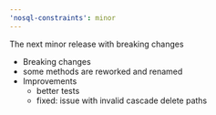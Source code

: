 ```yaml
---
'nosql-constraints': minor
---
```


The next minor release with breaking changes
- Breaking changes
 - some methods are reworked and renamed
- Improvements
  - better tests
  - fixed: issue with invalid cascade delete paths
